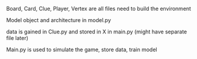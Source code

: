 Board, Card, Clue, Player, Vertex are all files need to build the environment

Model object and architecture in model.py

data is gained in Clue.py and stored in X in main.py (might have separate file later)

Main.py is used to simulate the game, store data, train model




